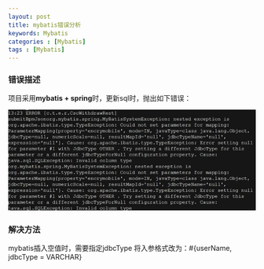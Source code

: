 ```yaml
---
layout: post
title: mybatis错误分析
keywords: Mybatis
categories : [Mybatis]
tags : [Mybatis]
---
```

### 错误描述
项目采用**mybatis + spring**时，更新sql时，抛出如下错误：

![picture](/images/mybatis/2016-07-07-mybatis.png)

### 解决方法

mybatis插入空值时，需要指定jdbcType
将入参格式改为：#{userName, jdbcType = VARCHAR}
